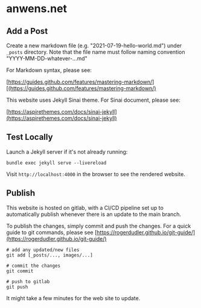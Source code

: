# anwens.net

## Add a Post

Create a new markdown file (e.g. "2021-07-19-hello-world.md") under `_posts`
directory. Note that the file name must follow naming convention
"YYYY-MM-DD-whatever-...md"

For Markdown syntax, please see: 

[https://guides.github.com/features/mastering-markdown/][(https://guides.github.com/features/mastering-markdown/)

This website uses Jekyll Sinai theme. For Sinai document, please see:

[https://aspirethemes.com/docs/sinai-jekyll](https://aspirethemes.com/docs/sinai-jekyll)

## Test Locally

Launch a Jekyll server if it's not already running:

```
bundle exec jekyll serve --livereload
```

Visit `http://localhost:4000` in the browser to see the rendered website.

## Publish

This website is hosted on gitlab, with a CI/CD pipeline set up to automatically
publish whenever there is an update to the main branch.

To publish the changes, simply commit and push the changes. For a quick guide
to git commands, please see [https://rogerdudler.github.io/git-guide/](https://rogerdudler.github.io/git-guide/)

```
# add any updated/new files
git add [_posts/..., images/...]

# commit the changes
git commit

# push to gitlab
git push
```

It might take a few minutes for the web site to update.


